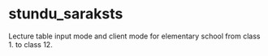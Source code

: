 # stundu_saraksts
Lecture table input mode and client mode for elementary school from class 1. to class 12.
